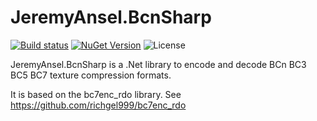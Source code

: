 # JeremyAnsel.BcnSharp

[![Build status](https://ci.appveyor.com/api/projects/status/ycubxjdfryf40rwl/branch/main?svg=true)](https://ci.appveyor.com/project/JeremyAnsel/jeremyansel-bcnsharp/branch/main)
[![NuGet Version](https://buildstats.info/nuget/JeremyAnsel.BcnSharp)](https://www.nuget.org/packages/JeremyAnsel.BcnSharp)
![License](https://img.shields.io/github/license/JeremyAnsel/JeremyAnsel.BcnSharp)

JeremyAnsel.BcnSharp is a .Net library to encode and decode BCn BC3 BC5 BC7 texture compression formats.

It is based on the bc7enc_rdo library.
See https://github.com/richgel999/bc7enc_rdo
